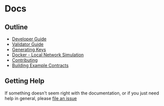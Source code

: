 # Docs

## Outline

- [Developer Guide](../DEVELOPER.md)
- [Validator Guide](../VALIDATOR.md)
- [Generating Keys](../VALIDATOR.md#setting-up-keys)
- [Docker - Local Network Simulation](../hack/docker/README.md)
- [Contributing](../CONTRIBUTING.md)
- [Building Example Contracts](https://github.com/CasperLabs/contract-examples/blob/master/README.md)

## Getting Help

If something doesn't seem right with the documentation, or if you just need
help in general, please [file an issue](https://github.com/CasperLabs/CasperLabs/issues/new)
